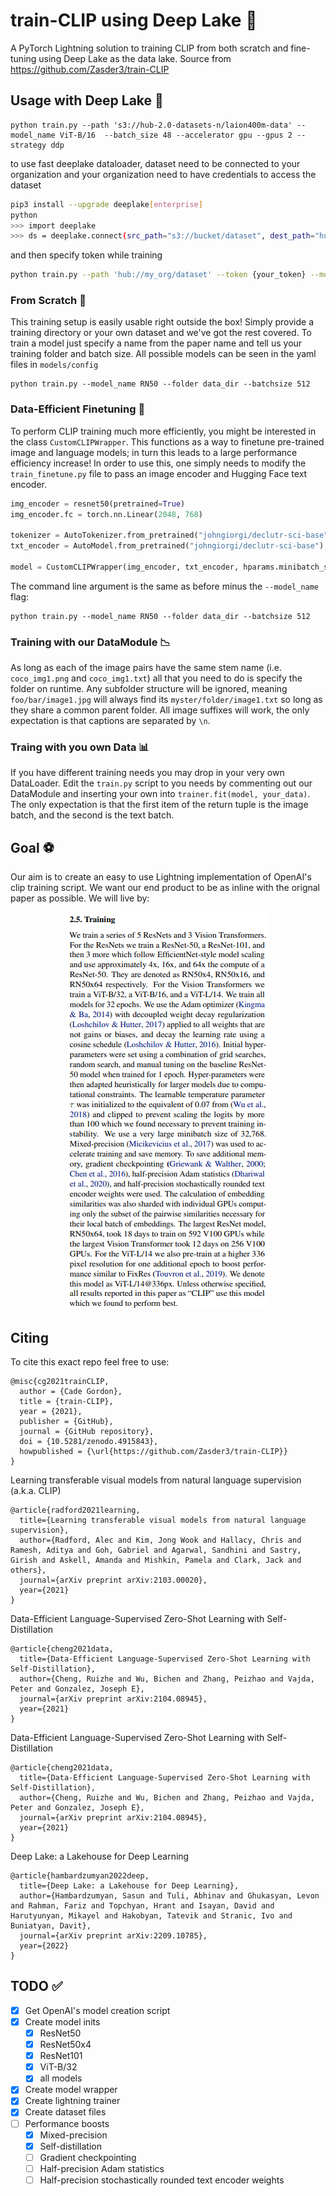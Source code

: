 # train-CLIP using Deep Lake 📎

A PyTorch Lightning solution to training CLIP from both scratch and fine-tuning using Deep Lake as the data lake. Source from https://github.com/Zasder3/train-CLIP
 
## Usage with Deep Lake 🚂

```
python train.py --path 's3://hub-2.0-datasets-n/laion400m-data' --model_name ViT-B/16  --batch_size 48 --accelerator gpu --gpus 2 --strategy ddp 
```

to use fast deeplake dataloader, dataset need to be connected to your organization and your organization need to have credentials to access the dataset

```bash
pip3 install --upgrade deeplake[enterprise]
python
>>> import deeplake
>>> ds = deeplake.connect(src_path="s3://bucket/dataset", dest_path="hub://my_org/dataset", creds_key="my_managed_credentials_key", token="my_activeloop_token")
```




and then specify token while training
```bash
python train.py --path 'hub://my_org/dataset' --token {your_token} --model_name ViT-B/16  --batch_size 48 --accelerator gpu --gpus 2 --strategy ddp 
```

### From Scratch 🌵
This training setup is easily usable right outside the box! Simply provide a training directory or your own dataset and we've got the rest covered. To train a model just specify a name from the paper name and tell us your training folder and batch size. All possible models can be seen in the yaml files in `models/config`

```
python train.py --model_name RN50 --folder data_dir --batchsize 512
```

### Data-Efficient Finetuning 🚆
To perform CLIP training much more efficiently, you might be interested in the class `CustomCLIPWrapper`. This functions as a way to finetune pre-trained image and language models; in turn this leads to a large performance efficiency increase! In order to use this, one simply needs to modify the `train_finetune.py` file to pass an image encoder and Hugging Face text encoder. 

```python
img_encoder = resnet50(pretrained=True)
img_encoder.fc = torch.nn.Linear(2048, 768)

tokenizer = AutoTokenizer.from_pretrained("johngiorgi/declutr-sci-base")
txt_encoder = AutoModel.from_pretrained("johngiorgi/declutr-sci-base")

model = CustomCLIPWrapper(img_encoder, txt_encoder, hparams.minibatch_size, avg_word_embs=True)
```

The command line argument is the same as before minus the `--model_name` flag:
```
python train.py --model_name RN50 --folder data_dir --batchsize 512
```

### Training with our DataModule 📉

As long as each of the image pairs have the same stem name (i.e. `coco_img1.png` and `coco_img1.txt`) all that you need to do is specify the folder on runtime. Any subfolder structure will be ignored, meaning `foo/bar/image1.jpg` will always find its `myster/folder/image1.txt` so long as they share a common parent folder. All image suffixes will work, the only expectation is that captions are separated by `\n`.

### Traing with you own Data 📊

If you have different training needs you may drop in your very own DataLoader. Edit the `train.py` script to you needs by commenting out our DataModule and inserting your own into `trainer.fit(model, your_data)`. The only expectation is that the first item of the return tuple is the image batch, and the second is the text batch.

## Goal ⚽

Our aim is to create an easy to use Lightning implementation of OpenAI's clip training script. We want our end product to be as inline with the orignal paper as possible. We will live by:

<p align="center">
    <img src="images/clip-paper.PNG" alt="CLIP Section Image">
</p>

## Citing

To cite this exact repo feel free to use:
```
@misc{cg2021trainCLIP,
  author = {Cade Gordon},
  title = {train-CLIP},
  year = {2021},
  publisher = {GitHub},
  journal = {GitHub repository},
  doi = {10.5281/zenodo.4915843},
  howpublished = {\url{https://github.com/Zasder3/train-CLIP}}
}
```

Learning transferable visual models from natural language supervision (a.k.a. CLIP)
```
@article{radford2021learning,
  title={Learning transferable visual models from natural language supervision},
  author={Radford, Alec and Kim, Jong Wook and Hallacy, Chris and Ramesh, Aditya and Goh, Gabriel and Agarwal, Sandhini and Sastry, Girish and Askell, Amanda and Mishkin, Pamela and Clark, Jack and others},
  journal={arXiv preprint arXiv:2103.00020},
  year={2021}
}
```

Data-Efficient Language-Supervised Zero-Shot Learning with Self-Distillation
```
@article{cheng2021data,
  title={Data-Efficient Language-Supervised Zero-Shot Learning with Self-Distillation},
  author={Cheng, Ruizhe and Wu, Bichen and Zhang, Peizhao and Vajda, Peter and Gonzalez, Joseph E},
  journal={arXiv preprint arXiv:2104.08945},
  year={2021}
}
```

Data-Efficient Language-Supervised Zero-Shot Learning with Self-Distillation
```
@article{cheng2021data,
  title={Data-Efficient Language-Supervised Zero-Shot Learning with Self-Distillation},
  author={Cheng, Ruizhe and Wu, Bichen and Zhang, Peizhao and Vajda, Peter and Gonzalez, Joseph E},
  journal={arXiv preprint arXiv:2104.08945},
  year={2021}
}
```

Deep Lake: a Lakehouse for Deep Learning
```
@article{hambardzumyan2022deep,
  title={Deep Lake: a Lakehouse for Deep Learning},
  author={Hambardzumyan, Sasun and Tuli, Abhinav and Ghukasyan, Levon and Rahman, Fariz and Topchyan, Hrant and Isayan, David and Harutyunyan, Mikayel and Hakobyan, Tatevik and Stranic, Ivo and Buniatyan, Davit},
  journal={arXiv preprint arXiv:2209.10785},
  year={2022}
}
```


## TODO ✅

- [x] Get OpenAI's model creation script
- [x] Create model inits
  - [x] ResNet50
  - [x] ResNet50x4
  - [x] ResNet101
  - [x] ViT-B/32
  - [x] all models
- [x] Create model wrapper
- [x] Create lightning trainer
- [x] Create dataset files 
- [ ] Performance boosts
  - [x] Mixed-precision
  - [x] Self-distillation
  - [ ] Gradient checkpointing
  - [ ] Half-precision Adam statistics
  - [ ] Half-precision stochastically rounded text encoder weights
